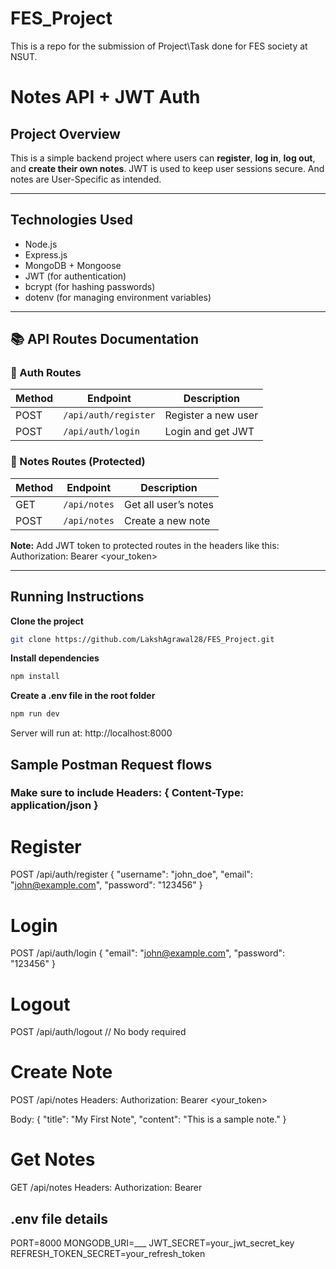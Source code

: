 # FES_Project
This is a repo for the submission of Project\Task done for FES society at NSUT.

# Notes API + JWT Auth

## Project Overview

This is a simple backend project where users can **register**, **log in**, **log out**, and **create their own notes**. JWT is used to keep user sessions secure. And notes are User-Specific as intended.

---

## Technologies Used

- Node.js  
- Express.js  
- MongoDB + Mongoose  
- JWT (for authentication)  
- bcrypt (for hashing passwords)  
- dotenv (for managing environment variables)

---

## 📚 API Routes Documentation

### 🔐 Auth Routes
| Method | Endpoint               | Description           |
|--------|------------------------|-----------------------|
| POST   | `/api/auth/register` | Register a new user   |
| POST   | `/api/auth/login`    | Login and get JWT     |

### 📝 Notes Routes (Protected)
| Method | Endpoint           | Description               |
|--------|--------------------|---------------------------|
| GET    | `/api/notes`    | Get all user’s notes      |
| POST   | `/api/notes`    | Create a new note         |

**Note:** Add JWT token to protected routes in the headers like this:
Authorization: Bearer <your_token>


---

## Running Instructions

**Clone the project**
```bash
git clone https://github.com/LakshAgrawal28/FES_Project.git
```
**Install dependencies**
```bash
npm install
```

**Create a .env file in the root folder**
```bash
npm run dev
```
Server will run at: http://localhost:8000

## Sample Postman Request flows

### Make sure to include Headers: { Content-Type: application/json }

# Register
POST /api/auth/register
{
  "username": "john_doe",
  "email": "john@example.com",
  "password": "123456"
}
# Login
POST /api/auth/login
{
  "email": "john@example.com",
  "password": "123456"
}
# Logout
POST /api/auth/logout
// No body required

# Create Note
POST /api/notes
Headers:
Authorization: Bearer <your_token>

Body:
{
  "title": "My First Note",
  "content": "This is a sample note."
}

# Get Notes
GET /api/notes
Headers:
Authorization: Bearer <token>


## .env file details

PORT=8000
MONGODB_URI=___
JWT_SECRET=your_jwt_secret_key
REFRESH_TOKEN_SECRET=your_refresh_token
